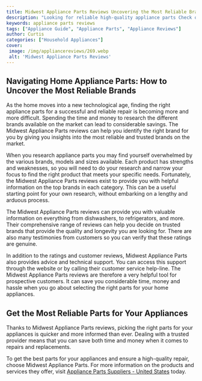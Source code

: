 ```yaml
---
title: Midwest Appliance Parts Reviews Uncovering the Most Reliable Brands
description: "Looking for reliable high-quality appliance parts Check out our Midwest Appliance Parts Reviews to uncover the best brands available and find out what customers are saying about them"
keywords: appliance parts reviews
tags: ["Appliance Guide", "Appliance Parts", "Appliance Reviews"]
author: Curtis
categories: ["Household Appliances"]
cover: 
 image: /img/appliancereviews/269.webp
 alt: 'Midwest Appliance Parts Reviews'
---
```

## Navigating Home Appliance Parts: How to Uncover the Most Reliable Brands
As the home moves into a new technological age, finding the right appliance parts for a successful and reliable repair is becoming more and more difficult. Spending the time and money to research the different brands available on the market can lead to considerable savings. The Midwest Appliance Parts reviews can help you identify the right brand for you by giving you insights into the most reliable and trusted brands on the market. 

When you research appliance parts you may find yourself overwhelmed by the various brands, models and sizes available. Each product has strengths and weaknesses, so you will need to do your research and narrow your focus to find the right product that meets your specific needs. Fortunately, the Midwest Appliance Parts reviews exist to provide you with helpful information on the top brands in each category. This can be a useful starting point for your own research, without embarking on a lengthy and arduous process. 

The Midwest Appliance Parts reviews can provide you with valuable information on everything from dishwashers, to refrigerators, and more. Their comprehensive range of reviews can help you decide on trusted brands that provide the quality and longevity you are looking for. There are also many testimonies from customers so you can verify that these ratings are genuine. 

In addition to the ratings and customer reviews, Midwest Appliance Parts also provides advice and technical support. You can access this support through the website or by calling their customer service help-line. The Midwest Appliance Parts reviews are therefore a very helpful tool for prospective customers. It can save you considerable time, money and hassle when you go about selecting the right parts for your home appliances. 

## Get the Most Reliable Parts for Your Appliances
Thanks to Midwest Appliance Parts reviews, picking the right parts for your appliances is quicker and more informed than ever. Dealing with a trusted provider means that you can save both time and money when it comes to repairs and replacements. 

To get the best parts for your appliances and ensure a high-quality repair, choose Midwest Appliance Parts. For more information on the products and services they offer, visit [Appliance Parts Suppliers - United States](.pages/appliance-parts-suppliers/united-states) today.

